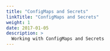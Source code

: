 ```yaml
---
title: "ConfigMaps and Secrets"
linkTitle: "ConfigMaps and Secrets"
weight: 1
date: 2017-01-05
description: >
  Working with ConfigMaps and Secrets
---
```

